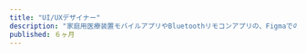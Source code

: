 ```yaml
---
title: "UI/UXデザイナー"
description: "家庭用医療装置モバイルアプリやBluetoothリモコンアプリの、FigmaでのUIデザイン。"
published: ６ヶ月
---
```

